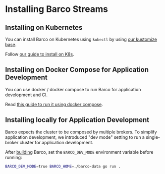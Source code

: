 # Installing Barco Streams

## Installing on Kubernetes

You can install Barco on Kubernetes using `kubectl` by using [our kustomize base](./deploy/kubernetes/).

Follow [our guide to install on K8s](./KUBERNETES.md).

## Installing on Docker Compose for Application Development

You can use docker / docker compose to run Barco for application development and CI.

Read [this guide to run it using docker compose](./DOCKER_COMPOSE.md).

## Installing locally for Application Development

Barco expects the cluster to be composed by multiple brokers. To simplify application development, we introduced
"dev mode" setting to run a single-broker cluster for application development.

After [building](../../#build) Barco, set the `BARCO_DEV_MODE` environment variable before running:

```bash
BARCO_DEV_MODE=true BARCO_HOME=./barco-data go run .
```
